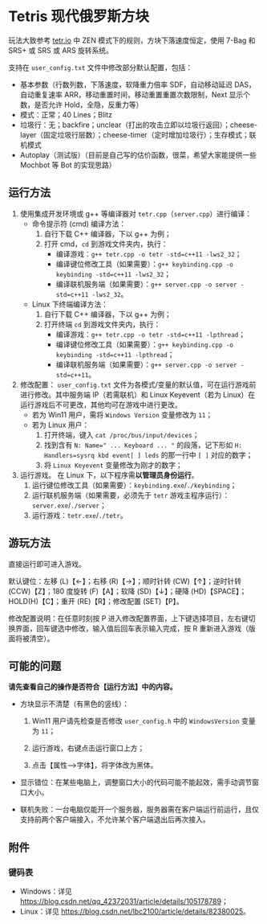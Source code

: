 # Tetris 现代俄罗斯方块

玩法大致参考 [tetr.io](https://tetr.io/) 中 ZEN 模式下的规则，方块下落速度恒定，使用 7-Bag 和 SRS+ 或 SRS 或 ARS 旋转系统。

支持在 `user_config.txt` 文件中修改部分默认配置，包括：
- 基本参数（行数列数，下落速度，软降重力倍率 SDF，自动移动延迟 DAS，自动重复速率 ARR，移动重置时间，移动重置重置次数限制，Next 显示个数，是否允许 Hold，全隐，反重力等）
- 模式：正常；40 Lines；Blitz
- 垃圾行：无；backfire；unclear（打出的攻击立即以垃圾行返回）；cheese-layer（固定垃圾行层数）；cheese-timer（定时增加垃圾行）；生存模式；联机模式
- Autoplay（测试版）（目前是自己写的估价函数，很菜，希望大家能提供一些 Mochbot 等 Bot 的实现思路）

## 运行方法

1. 使用集成开发环境或 g++ 等编译器对 `tetr.cpp`（`server.cpp`）进行编译：
	- 命令提示符 (cmd) 编译方法：
		1. 自行下载 C++ 编译器，下以 g++ 为例；
		2. 打开 cmd，`cd` 到游戏文件夹内，执行：
			- 编译游戏：`g++ tetr.cpp -o tetr -std=c++11 -lws2_32`；
			- 编译键位修改工具（如果需要）：`g++ keybinding.cpp -o keybinding -std=c++11 -lws2_32`；
			- 编译联机服务端（如果需要）：`g++ server.cpp -o server -std=c++11 -lws2_32`。
	- Linux 下终端编译方法：
		1. 自行下载 C++ 编译器，下以 g++ 为例；
		2. 打开终端 `cd` 到游戏文件夹内，执行：
			- 编译游戏：`g++ tetr.cpp -o tetr -std=c++11 -lpthread`；
			- 编译键位修改工具（如果需要）：`g++ keybinding.cpp -o keybinding -std=c++11 -lpthread`；
			- 编译联机服务端（如果需要）：`g++ server.cpp -o server -std=c++11`。
2. 修改配置：
	`user_config.txt` 文件为各模式/变量的默认值，可在运行游戏前进行修改。其中服务端 IP（若需联机）和 Linux Keyevent（若为 Linux）在运行游戏后不可更改，其他均可在游戏中进行更改。
	- 若为 Win11 用户，需将 `Windows Version` 变量修改为 `11`；
	- 若为 Linux 用户：
		1. 打开终端，键入 `cat /proc/bus/input/devices`；
		2. 找到含有 `N: Name=" ... Keyboard ... "` 的段落，记下形如 `H: Handlers=sysrq kbd event[ ] leds` 的那一行中 `[ ]` 对应的数字；
		3. 将 `Linux Keyevent` 变量修改为刚才的数字；
3. 运行游戏。
	在 Linux 下，以下程序需**以管理员身份运行**。
	1. 运行键位修改工具（如果需要）：`keybinding.exe`/`./keybinding`；
	2. 运行联机服务端（如果需要，必须先于 `tetr` 游戏主程序运行）：`server.exe`/`./server`；
	3. 运行游戏：`tetr.exe`/`./tetr`。

## 游玩方法

直接运行即可进入游戏。

默认键位：左移 (L)【←】；右移 (R)【→】；顺时针转 (CW)【↑】；逆时针转 (CCW)【Z】；180 度旋转 (F)【A】；软降 (SD)【↓】；硬降 (HD)【SPACE】；HOLD(H)【C】；重开 (RE)【R】；修改配置 (SET)【P】。

修改配置说明：在任意时刻按 P 进入修改配置界面，上下键选择项目，左右键切换界面，回车键选中修改，输入值后回车表示输入完成，按 R 重新进入游戏（版面将被清空）。

## 可能的问题

**请先查看自己的操作是否符合【运行方法】中的内容。**

- 方块显示不清楚（有黑色的竖线）：
	
	1. Win11 用户请先检查是否修改 `user_config.h` 中的 `WindowsVersion` 变量为 `11`；
	
	2. 运行游戏，右键点击运行窗口上方；
	
	3. 点击【属性-->字体】，将字体改为黑体。
	
- 显示错位：在某些电脑上，调整窗口大小的代码可能不能起效，需手动调节窗口大小。

- 联机失败：一台电脑仅能开一个服务器，服务器需在客户端运行前运行，且仅支持前两个客户端接入，不允许某个客户端退出后再次接入。

## 附件

### 键码表

- Windows：详见 <https://blog.csdn.net/qq_42372031/article/details/105178789>；
- Linux：详见 <https://blog.csdn.net/lbc2100/article/details/82380025>。

